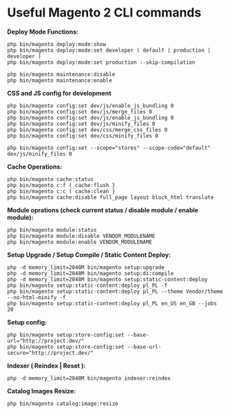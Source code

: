 # Useful Magento 2 CLI commands

**Deploy Mode Functions:**

```
php bin/magento deploy:mode:show
php bin/magento deploy:mode:set developer ( default | production | developer )
php bin/magento deploy:mode:set production --skip-compilation

php bin/magento maintenance:disable
php bin/magento maintenance:enable
```

**CSS and JS config for development**

```
php bin/magento config:set dev/js/enable_js_bundling 0
php bin/magento config:set dev/js/merge_files 0
php bin/magento config:set dev/js/enable_js_bundling 0
php bin/magento config:set dev/js/minify_files 0
php bin/magento config:set dev/css/merge_css_files 0
php bin/magento config:set dev/css/minify_files 0

php bin/magento config:set --scope="stores" --scope-code="default" dev/js/minify_files 0
```

**Cache Operations:**

```
php bin/magento cache:status
php bin/magento c:f ( cache:flush }
php bin/magento c:c ( cache:clean }
php bin/magento cache:disable full_page layout block_html translate
```

**Module oprations (check current status / disable module / enable module):**

```
php bin/magento module:status
php bin/magento module:disable VENDOR_MODULENAME
php bin/magento module:enable VENDOR_MODULENAME
```

**Setup Upgrade / Setup Compile / Static Content Deploy:**

```
php -d memory_limit=2048M bin/magento setup:upgrade
php -d memory_limit=2048M bin/magento setup:di:compile
php -d memory_limit=2048M bin/magento setup:static-content:deploy
php bin/magento setup:static-content:deploy pl_PL -f
php bin/magento setup:static-content:deploy pl_PL --theme Vendor/theme --no-html-minify -f
php bin/magento setup:static-content:deploy pl_PL en_US en_GB --jobs 20

```

**Setup config:**
```
php bin/magento setup:store-config:set --base-url="http://project.dev/"
php bin/magento setup:store-config:set --base-url-secure="http://project.dev/"
```

**Indexer ( Reindex | Reset ):**

```
php -d memory_limit=2048M bin/magento indexer:reindex
```

**Catalog Images Resize:**

```
php bin/magento catalog:image:resize
```

